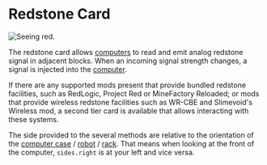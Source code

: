 # Redstone Card

![Seeing red.](oredict:oc:redstoneCard1)

The redstone card allows [computers](../general/computer.md) to read and emit analog redstone signal in adjacent blocks. When an incoming signal strength changes, a signal is injected into the [computer](../general/computer.md).

If there are any supported mods present that provide bundled redstone facilities, such as RedLogic, Project Red or MineFactory Reloaded; or mods that provide wireless redstone facilities such as WR-CBE and Slimevoid's Wireless mod, a second tier card is available that allows interacting with these systems.

The side provided to the several methods are relative to the orientation of the [computer case](../block/case1.md) / [robot](../block/robot.md) / [rack](../block/rack.md). That means when looking at the front of the computer, `sides.right` is at your left and vice versa.
